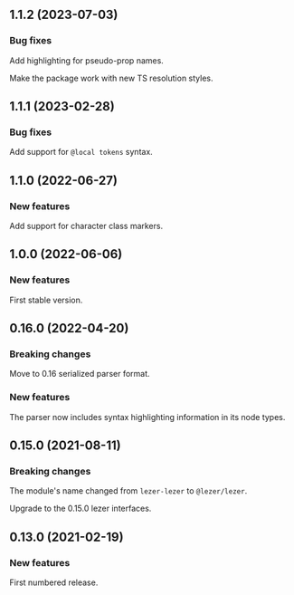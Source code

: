## 1.1.2 (2023-07-03)

### Bug fixes

Add highlighting for pseudo-prop names.

Make the package work with new TS resolution styles.

## 1.1.1 (2023-02-28)

### Bug fixes

Add support for `@local tokens` syntax.

## 1.1.0 (2022-06-27)

### New features

Add support for character class markers.

## 1.0.0 (2022-06-06)

### New features

First stable version.

## 0.16.0 (2022-04-20)

### Breaking changes

Move to 0.16 serialized parser format.

### New features

The parser now includes syntax highlighting information in its node types.

## 0.15.0 (2021-08-11)

### Breaking changes

The module's name changed from `lezer-lezer` to `@lezer/lezer`.

Upgrade to the 0.15.0 lezer interfaces.

## 0.13.0 (2021-02-19)

### New features

First numbered release.
